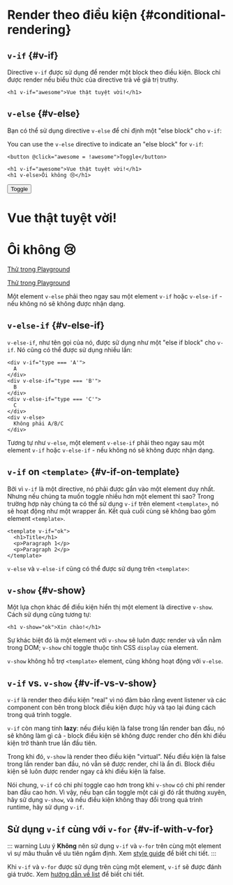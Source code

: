 # Render theo điều kiện {#conditional-rendering}

<div class="options-api">
  <VueSchoolLink href="https://vueschool.io/lessons/conditional-rendering-in-vue-3" title="Free Vue.js Conditional Rendering Lesson"/>
</div>

<div class="composition-api">
  <VueSchoolLink href="https://vueschool.io/lessons/vue-fundamentals-capi-conditionals-in-vue" title="Free Vue.js Conditional Rendering Lesson"/>
</div>

<script setup>
import { ref } from 'vue'
const awesome = ref(true)
</script>

## `v-if` {#v-if}

Directive `v-if` được sử dụng để render một block theo điều kiện. Block chỉ được render nếu biểu thức của directive trả về giá trị truthy.

```vue-html
<h1 v-if="awesome">Vue thật tuyệt vời!</h1>
```

## `v-else` {#v-else}

Bạn có thể sử dụng directive `v-else` để chỉ định một "else block" cho `v-if`:

You can use the `v-else` directive to indicate an "else block" for `v-if`:

```vue-html
<button @click="awesome = !awesome">Toggle</button>

<h1 v-if="awesome">Vue thật tuyệt vời!</h1>
<h1 v-else>Ôi không 😢</h1>
```

<div class="demo">
  <button @click="awesome = !awesome">Toggle</button>
  <h1 v-if="awesome">Vue thật tuyệt vời!</h1>
  <h1 v-else>Ôi không 😢</h1>
</div>

<div class="composition-api">

[Thử trong Playground](https://play.vuejs.org/#eNpFjkEOgjAQRa8ydIMulLA1hegJ3LnqBskAjdA27RQXhHu4M/GEHsEiKLv5mfdf/sBOxux7j+zAuCutNAQOyZtcKNkZbQkGsFjBCJXVHcQBjYUSqtTKERR3dLpDyCZmQ9bjViiezKKgCIGwM21BGBIAv3oireBYtrK8ZYKtgmg5BctJ13WLPJnhr0YQb1Lod7JaS4G8eATpfjMinjTphC8wtg7zcwNKw/v5eC1fnvwnsfEDwaha7w==)

</div>
<div class="options-api">

[Thử trong Playground](https://play.vuejs.org/#eNpFjj0OwjAMha9iMsEAFWuVVnACNqYsoXV/RJpEqVOQqt6DDYkTcgRSWoplWX7y56fXs6O1u84jixlvM1dbSoXGuzWOIMdCekXQCw2QS5LrzbQLckje6VEJglDyhq1pMAZyHidkGG9hhObRYh0EYWOVJAwKgF88kdFwyFSdXRPBZidIYDWvgqVkylIhjyb4ayOIV3votnXxfwrk2SPU7S/PikfVfsRnGFWL6akCbeD9fLzmK4+WSGz4AA5dYQY=)

</div>

Một element `v-else` phải theo ngay sau một element `v-if` hoặc `v-else-if` - nếu không nó sẽ không được nhận dạng.

## `v-else-if` {#v-else-if}

`v-else-if`, như tên gọi của nó, được sử dụng như một "else if block" cho `v-if`. Nó cũng có thể được sử dụng nhiều lần:

```vue-html
<div v-if="type === 'A'">
  A
</div>
<div v-else-if="type === 'B'">
  B
</div>
<div v-else-if="type === 'C'">
  C
</div>
<div v-else>
  Không phải A/B/C
</div>
```

Tương tự như `v-else`, một element `v-else-if` phải theo ngay sau một element `v-if` hoặc `v-else-if` - nếu không nó sẽ không được nhận dạng.

## `v-if` on `<template>` {#v-if-on-template}

Bởi vì `v-if` là một directive, nó phải được gắn vào một element duy nhất. Nhưng nếu chúng ta muốn toggle nhiều hơn một element thì sao? Trong trường hợp này chúng ta có thể sử dụng `v-if` trên element `<template>`, nó sẽ hoạt động như một wrapper ẩn. Kết quả cuối cùng sẽ không bao gồm element `<template>`.

```vue-html
<template v-if="ok">
  <h1>Title</h1>
  <p>Paragraph 1</p>
  <p>Paragraph 2</p>
</template>
```

`v-else` và `v-else-if` cũng có thể được sử dụng trên `<template>`:

## `v-show` {#v-show}

Một lựa chọn khác để điều kiện hiển thị một element là directive `v-show`. Cách sử dụng cũng tương tự:

```vue-html
<h1 v-show="ok">Xin chào!</h1>
```

Sự khác biệt đó là một element với `v-show` sẽ luôn được render và vẫn nằm trong DOM; `v-show` chỉ toggle thuộc tính CSS `display` của element.

`v-show` không hỗ trợ `<template>` element, cũng không hoạt động với `v-else`.

## `v-if` vs. `v-show` {#v-if-vs-v-show}

`v-if` là render theo điều kiện "real" vì nó đảm bảo rằng event listener và các component con bên trong block điều kiện được hủy và tạo lại đúng cách trong quá trình toggle.

`v-if` còn mang tính **lazy**: nếu điều kiện là false trong lần render ban đầu, nó sẽ không làm gì cả - block điều kiện sẽ không được render cho đến khi điều kiện trở thành true lần đầu tiên.

Trong khi đó, `v-show` là render theo điều kiện "virtual". Nếu điều kiện là false trong lần render ban đầu, nó vẫn sẽ được render, chỉ là ẩn đi. Block điều kiện sẽ luôn được render ngay cả khi điều kiện là false.

Nói chung, `v-if` có chi phí toggle cao hơn trong khi `v-show` có chi phí render ban đầu cao hơn. Vì vậy, nếu bạn cần toggle một cái gì đó rất thường xuyên, hãy sử dụng `v-show`, và nếu điều kiện không thay đổi trong quá trình runtime, hãy sử dụng `v-if`.

## Sử dụng `v-if` cùng với `v-for` {#v-if-with-v-for}

::: warning Lưu ý
**Không** nên sử dụng `v-if` và `v-for` trên cùng một element vì sự mâu thuẫn về ưu tiên ngầm định. Xem [style guide](/style-guide/rules-essential#avoid-v-if-with-v-for) để biết chi tiết.
:::

Khi `v-if` và `v-for` được sử dụng trên cùng một element, `v-if` sẽ được đánh giá trước. Xem [hướng dẫn về list](list#v-for-with-v-if) để biết chi tiết.
